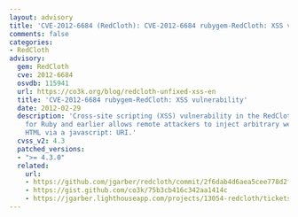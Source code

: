 ```yaml
---
layout: advisory
title: 'CVE-2012-6684 (RedCloth): CVE-2012-6684 rubygem-RedCloth: XSS vulnerability'
comments: false
categories:
- RedCloth
advisory:
  gem: RedCloth
  cve: 2012-6684
  osvdb: 115941
  url: https://co3k.org/blog/redcloth-unfixed-xss-en
  title: 'CVE-2012-6684 rubygem-RedCloth: XSS vulnerability'
  date: 2012-02-29
  description: 'Cross-site scripting (XSS) vulnerability in the RedCloth library 4.2.9
    for Ruby and earlier allows remote attackers to inject arbitrary web script or
    HTML via a javascript: URI.'
  cvss_v2: 4.3
  patched_versions:
  - ">= 4.3.0"
  related:
    url:
    - https://github.com/jgarber/redcloth/commit/2f6dab4d6aea5cee778d2f37a135637fe3f1573c
    - https://gist.github.com/co3k/75b3cb416c342aa1414c
    - https://jgarber.lighthouseapp.com/projects/13054-redcloth/tickets/243-xss
---
```

